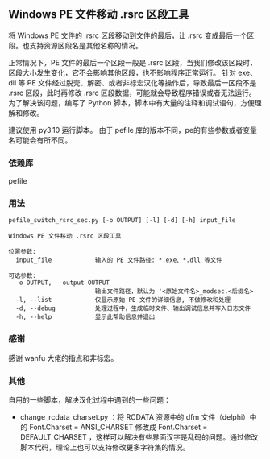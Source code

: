 ## Windows PE 文件移动 .rsrc 区段工具
将 Windows PE 文件的 .rsrc 区段移动到文件的最后，让 .rsrc 变成最后一个区段。也支持资源区段名是其他名称的情况。

正常情况下，PE 文件的最后一个区段一般是 .rsrc 区段，当我们修改该区段时，区段大小发生变化，它不会影响其他区段，也不影响程序正常运行。
针对 exe、dll 等 PE 文件经过脱壳、解密、或者非标宏汉化等操作后，导致最后一区段不是 .rsrc 区段，此时再修改 .rsrc 区段数据，可能就会导致程序错误或者无法运行。
为了解决该问题，编写了 Python 脚本，脚本中有大量的注释和调试语句，方便理解和修改。

建议使用 py3.10 运行脚本。
由于 pefile 库的版本不同，pe的有些参数或者变量名可能会有所不同。


### 依赖库
pefile


### 用法
```
pefile_switch_rsrc_sec.py [-o OUTPUT] [-l] [-d] [-h] input_file

Windows PE 文件移动 .rsrc 区段工具

位置参数:
  input_file            输入的 PE 文件路径: *.exe、*.dll 等文件

可选参数:
  -o OUTPUT, --output OUTPUT
                        输出文件路径，默认为 '<原始文件名>_modsec.<后缀名>'
  -l, --list            仅显示原始 PE 文件的详细信息, 不做修改和处理
  -d, --debug           处理过程中，生成临时文件、输出调试信息并写入日志文件
  -h, --help            显示此帮助信息并退出
```

### 感谢
感谢 wanfu 大佬的指点和非标宏。



### 其他

自用的一些脚本，解决汉化过程中遇到的一些问题：

- change_rcdata_charset.py ：将 RCDATA 资源中的 dfm 文件（delphi）中的 Font.Charset = ANSI_CHARSET 修改成 Font.Charset = DEFAULT_CHARSET ，这样可以解决有些界面汉字是乱码的问题。通过修改脚本代码，理论上也可以支持修改更多字符集的情况。

